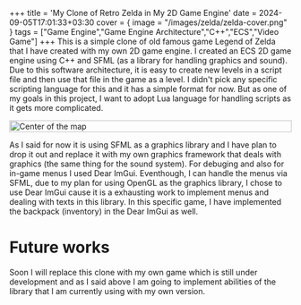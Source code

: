 +++
title = 'My Clone of Retro Zelda in My 2D Game Engine'
date = 2024-09-05T17:01:33+03:30
cover = { image = "/images/zelda/zelda-cover.png" }
tags = ["Game Engine","Game Engine Architecture","C++","ECS","Video Game"]
+++
This is a simple clone of old famous game Legend of Zelda that I have created with my own 2D game engine. I created an ECS 2D game engine using C++ and SFML (as a library for handling graphics and sound). Due to this software architecture, it is easy to create new levels in a script file and then use that file in the game as a level. I didn't pick any specific scripting language for this and it has a simple format for now. But as one of my goals in this project, I want to adopt Lua language for handling scripts as it gets more complicated.

<div style="display: flex; justify-content: center;">
  <img src="/images/zelda/center.gif" alt="Center of the map" style="width: 100%;">
</div>


As I said for now it is using SFML as a graphics library and I have plan to drop it out and replace it with my own graphics framework that deals with graphics (the same thing for the sound system).
For debuging and also for in-game menus I used Dear ImGui. Eventhough, I can handle the menus via SFML, due to my plan for using OpenGL as the graphics library, I chose to use Dear ImGui cause it is a exhausting work to implement menus and dealing with texts in this library. In this specific game, I have implemented the backpack (inventory) in the Dear ImGui as well.

# Future works
Soon I will replace this clone with my own game which is still under development and as I said above I am going to implement abilities of the library that I am currently using with my own version.